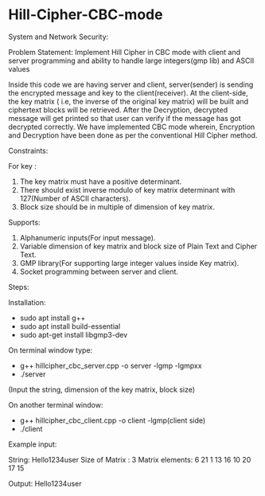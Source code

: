 # Hill-Cipher-CBC-mode

System and Network Security:

Problem Statement: Implement Hill Cipher in CBC mode with client and server programming and ability to handle large integers(gmp lib) and ASCII values

Inside this code we are having server and client, server(sender) is sending the encrypted message and key to the client(receiver). 
At the client-side, the key matrix ( i.e, the inverse of the original key matrix) will be built and ciphertext blocks will be retrieved. 
After the Decryption, decrypted message will get printed so that user can verify if the message has got decrypted correctly. 
We have implemented CBC mode wherein, Encryption and Decryption have been done as per the conventional Hill Cipher method.

Constraints:

For key : 
1. The key matrix must have a positive determinant.
2. There should exist inverse modulo of key matrix determinant with 127(Number of ASCII characters).
3. Block size should be in multiple of dimension of key matrix.


Supports:
1. Alphanumeric inputs(For input message).
2. Variable dimension of key matrix and block size of Plain Text and Cipher Text.
3. GMP library(For supporting large integer values inside Key matrix).
4. Socket programming between server and client.

Steps:

Installation:
* sudo apt install g++
* sudo apt install build-essential
* sudo apt-get install libgmp3-dev


On terminal window type:
* g++ hillcipher_cbc_server.cpp -o server -lgmp -lgmpxx
* ./server

(Input the string, dimension of the key matrix, block size)

On another terminal window:
* g++ hillcipher_cbc_client.cpp -o client -lgmp(client side)
* ./client

Example input:

String: Hello1234user
Size of  Matrix : 3
Matrix elements:
6 21 1
13 16 10
20 17 15

Output: Hello1234user
